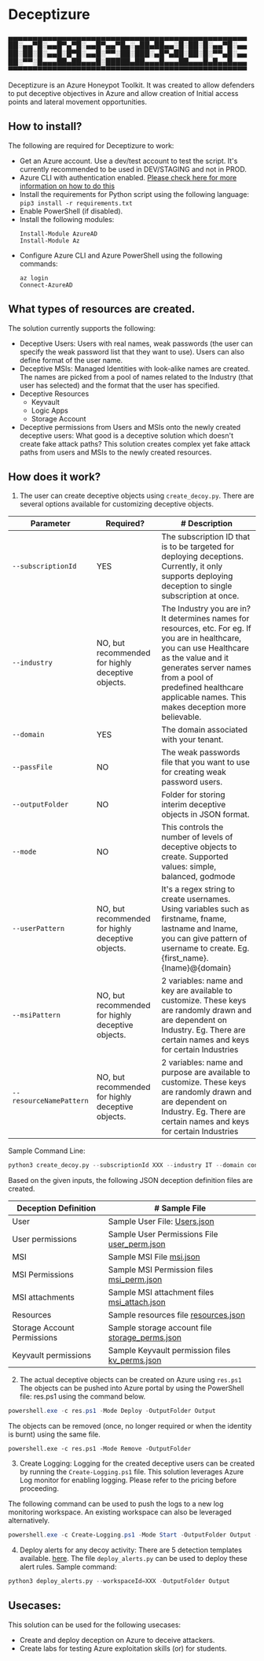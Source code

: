 # Deceptizure

▄▄▄▄▄▄▄▄▄▄▄▄▄▄▄▄▄▄▄▄▄▄▄▄▄▄▄▄▄▄▄▄▄▄▄▄▄▄▄▄▄▄▄▄▄▄▄▄▄
██░▄▄▀█░▄▄█▀▄▀█░▄▄█▀▄▄▀█▄░▄██▄██▄▄░█░██░█░▄▄▀█░▄▄
██░██░█░▄▄█░█▀█░▄▄█░▀▀░██░███░▄█▀▄██░██░█░▀▀▄█░▄▄
██░▀▀░█▄▄▄██▄██▄▄▄█░█████▄██▄▄▄█▄▄▄██▄▄▄█▄█▄▄█▄▄▄
▀▀▀▀▀▀▀▀▀▀▀▀▀▀▀▀▀▀▀▀▀▀▀▀▀▀▀▀▀▀▀▀▀▀▀▀▀▀▀▀▀▀▀▀▀▀▀▀▀


Deceptizure is an Azure Honeypot Toolkit. It was created to allow defenders to put deceptive objectives in Azure and allow creation of Initial access points and lateral movement opportunities.


## How to install?
The following are required for Deceptizure to work:
- Get an Azure account. Use a dev/test account to test the script. It's currently recommended to be used in DEV/STAGING and not in PROD.
- Azure CLI with authentication enabled. [Please check here for more information on how to do this](https://learn.microsoft.com/en-us/cli/azure/install-azure-cli)
- Install the requirements for Python script using the following language: <br>
  `pip3 install -r requirements.txt`
- Enable PowerShell (if disabled).
- Install the following modules:
  ```
  Install-Module AzureAD
  Install-Module Az
  ```
- Configure Azure CLI and Azure PowerShell using the following commands:
  ```
  az login
  Connect-AzureAD
  ```

## What types of resources are created.
The solution currently supports the following:
- Deceptive Users: Users with real names, weak passwords (the user can specify the weak password list that they want to use). Users can also define format of the user name.
- Deceptive MSIs: Managed Identities with look-alike names are created. The names are picked from a pool of names related to the Industry (that user has selected) and the format that the user has specified.
- Deceptive Resources
    - Keyvault
    - Logic Apps
    - Storage Account
- Deceptive permissions from Users and MSIs onto the newly created deceptive users: What good is a deceptive solution which doesn't create fake attack paths? This solution creates complex yet fake attack paths from users and MSIs to the newly created resources.

## How does it work?

1. The user can create deceptive objects using `create_decoy.py`. There are several options available for customizing deceptive objects.

| Parameter         | Required?   | # Description |
|--------------|-----------|------------|
| `--subscriptionId` | YES     | The subscription ID that is to be targeted for deploying deceptions. Currently, it only supports deploying deception to single subscription at once.    |
| `--industry`| NO, but recommended for highly deceptive objects.  | The Industry you are in? It determines names for resources, etc. For eg. If you are in healthcare, you can use Healthcare as the value and it generates server names from a pool of predefined healthcare applicable names. This makes deception more believable. |
|`--domain` | YES | The domain associated with your tenant.|
|`--passFile` | NO |  The weak passwords file that you want to use for creating weak password users.|
|`--outputFolder` | NO | Folder for storing interim deceptive objects in JSON format. |
|`--mode` | NO | This controls the number of levels of deceptive objects to create. Supported values: simple, balanced, godmode|
|`--userPattern` | NO, but recommended for highly deceptive objects. | It's a regex string to create usernames. Using variables such as firstname, fname, lastname and lname, you can give pattern of username to create. Eg. {first_name}.{lname}@{domain}|
|`--msiPattern` | NO, but recommended for highly deceptive objects.|2 variables: name and key are available to customize. These keys are randomly drawn and are dependent on Industry. Eg. There are certain names and keys for certain Industries |
|`--resourceNamePattern` |NO, but recommended for highly deceptive objects. | 2 variables: name and purpose are available to customize. These keys are randomly drawn and are dependent on Industry. Eg. There are certain names and keys for certain Industries|

Sample Command Line: 
```python
python3 create_decoy.py --subscriptionId XXX --industry IT --domain contoso.com
```

Based on the given inputs, the following JSON deception definition files are created.

| Deception Definition | # Sample File |
|--------------|------------|
| User | Sample User File: [Users.json](https://github.com/pbssubhash/Deceptizure/blob/main/Output/user.json)|
| User permissions | Sample User Permissions File [user_perm.json](https://github.com/pbssubhash/Deceptizure/blob/main/Output/user_perm.json)|
|MSI |Sample MSI File [msi.json](https://github.com/pbssubhash/Deceptizure/blob/main/Output/msi.json)|
| MSI Permissions| Sample MSI Permission files [msi_perm.json](https://github.com/pbssubhash/Deceptizure/blob/main/Output/msi_perm.json)|
| MSI attachments |Sample MSI attachment files [msi_attach.json](https://github.com/pbssubhash/Deceptizure/blob/main/Output/attach_msi.json)|
|Resources | Sample resources file [resources.json](https://github.com/pbssubhash/Deceptizure/blob/main/Output/resources.json)|
| Storage Account Permissions| Sample storage account file [storage_perms.json](https://github.com/pbssubhash/Deceptizure/blob/main/Output/storage_perms.json)|
| Keyvault permissions| Sample Keyvault permission files [kv_perms.json](https://github.com/pbssubhash/Deceptizure/blob/main/Output/kv_perms.json)|

2. The actual deceptive objects can be created on Azure using `res.ps1`
The objects can be pushed into Azure portal by using the PowerShell file:  res.ps1 using the command below.
```powershell
powershell.exe -c res.ps1 -Mode Deploy -OutputFolder Output
```

The objects can be removed (once, no longer required or when the identity is burnt) using the same file.

```
powershell.exe -c res.ps1 -Mode Remove -OutputFolder 
```

3. Create Logging:
Logging for the created deceptive users can be created by running the `Create-Logging.ps1` file. This solution leverages Azure Log monitor for enabling logging. Please refer to the pricing before proceeding.

The following command can be used to push the logs to a new log monitoring workspace. An existing workspace can also be leveraged alternatively.

```powershell
powershell.exe -c Create-Logging.ps1 -Mode Start -OutputFolder Output -SubscriptionId XXX -LAResourceGroup monitordecoy -LALocation westus2 -WorkSpaceName decoyworkspace
```

4. Deploy alerts for any decoy activity:
There are 5 detection templates available. [here](https://github.com/pbssubhash/Deceptizure/blob/main/detections.yaml). The file `deploy_alerts.py` can be used to deploy these alert rules.
Sample command:
```python
python3 deploy_alerts.py --workspaceId=XXX -OutputFolder Output
```

## Usecases:
This solution can be used for the following usecases:
- Create and deploy deception on Azure to deceive attackers.
- Create labs for testing Azure exploitation skills (or) for students.
   
